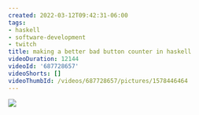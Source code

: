 ```yaml
---
created: 2022-03-12T09:42:31-06:00
tags:
- haskell
- software-development
- twitch
title: making a better bad button counter in haskell
videoDuration: 12144
videoId: '687728657'
videoShorts: []
videoThumbId: /videos/687728657/pictures/1578446464
---
```


![](20220312154231.jpg)
